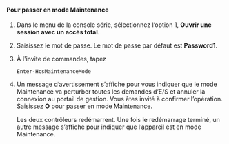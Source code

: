 
#### Pour passer en mode Maintenance

1. Dans le menu de la console série, sélectionnez l’option 1, **Ouvrir une session avec un accès total**.

2. Saisissez le mot de passe. Le mot de passe par défaut est **Password1**.

3. À l'invite de commandes, tapez

     `Enter-HcsMaintenanceMode`

4. Un message d’avertissement s’affiche pour vous indiquer que le mode Maintenance va perturber toutes les demandes d’E/S et annuler la connexion au portail de gestion. Vous êtes invité à confirmer l’opération. Saisissez **O** pour passer en mode Maintenance.

    Les deux contrôleurs redémarrent. Une fois le redémarrage terminé, un autre message s’affiche pour indiquer que l’appareil est en mode Maintenance.

<!---HONumber=62-->